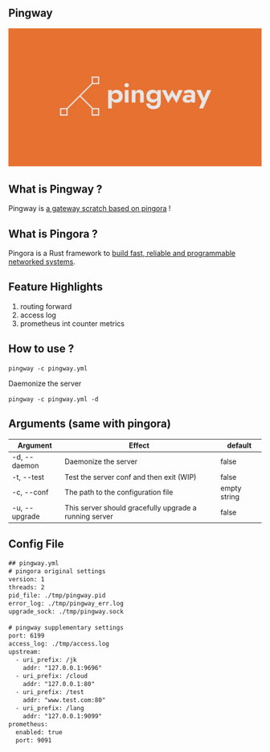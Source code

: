 ## Pingway

![alt text](logo.png)

## What is Pingway ?
Pingway is [a gateway scratch based on pingora](https://github.com/arczhi/pingway) ! 

## What is Pingora ?
Pingora is a Rust framework to [build fast, reliable and programmable networked systems](https://blog.cloudflare.com/pingora-open-source).



## Feature Highlights
1. routing forward
2. access log
3. prometheus int counter metrics

## How to use ?
```
pingway -c pingway.yml
```
Daemonize the server
```
pingway -c pingway.yml -d
```
## Arguments (same with pingora)
| Argument      | Effect        | default|
| ------------- |-------------| ----|
| -d, --daemon | Daemonize the server | false |
| -t, --test | Test the server conf and then exit (WIP) | false |
| -c, --conf | The path to the configuration file | empty string |
| -u, --upgrade | This server should gracefully upgrade a running server | false |

## Config File
```
## pingway.yml
# pingora original settings
version: 1
threads: 2
pid_file: ./tmp/pingway.pid
error_log: ./tmp/pingway_err.log
upgrade_sock: ./tmp/pingway.sock

# pingway supplementary settings
port: 6199
access_log: ./tmp/access.log
upstream:
  - uri_prefix: /jk
    addr: "127.0.0.1:9696"
  - uri_prefix: /cloud
    addr: "127.0.0.1:80"
  - uri_prefix: /test
    addr: "www.test.com:80"
  - uri_prefix: /lang
    addr: "127.0.0.1:9099"
prometheus:
  enabled: true
  port: 9091

```
